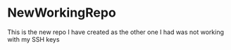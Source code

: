 # NewWorkingRepo
This is the new repo I have created as the other one I had was not working with my SSH keys 
